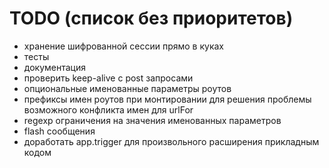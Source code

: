 TODO (список без приоритетов)
====

* хранение шифрованной сессии прямо в куках
* тесты
* документация
* проверить keep-alive с post запросами
* опциональные именованные параметры роутов
* префиксы имен роутов при монтировании для решения проблемы возможного конфликта имен для urlFor
* regexp ограничения на значения именованных параметров
* flash сообщения
* доработать app.trigger для произвольного расширения прикладным кодом
